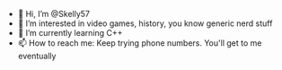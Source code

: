 - 👋 Hi, I’m @Skelly57
- 👀 I’m interested in video games, history, you know generic nerd stuff
- 🌱 I’m currently learning C++
- 📫 How to reach me: Keep trying phone numbers. You'll get to me eventually

<!---
Skelly57/Skelly57 is a ✨ special ✨ repository because its `README.md` (this file) appears on your GitHub profile.
You can click the Preview link to take a look at your changes.
--->
